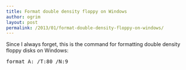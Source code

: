 ```yaml
---
title: Format double density floppy on Windows
author: ogrim
layout: post
permalink: /2013/01/format-double-density-floppy-on-windows/
---
```

Since I always forget, this is the command for formatting double density floppy disks on Windows: 

<pre class="brush: bash; title: ; notranslate" title="">format A: /T:80 /N:9</pre>